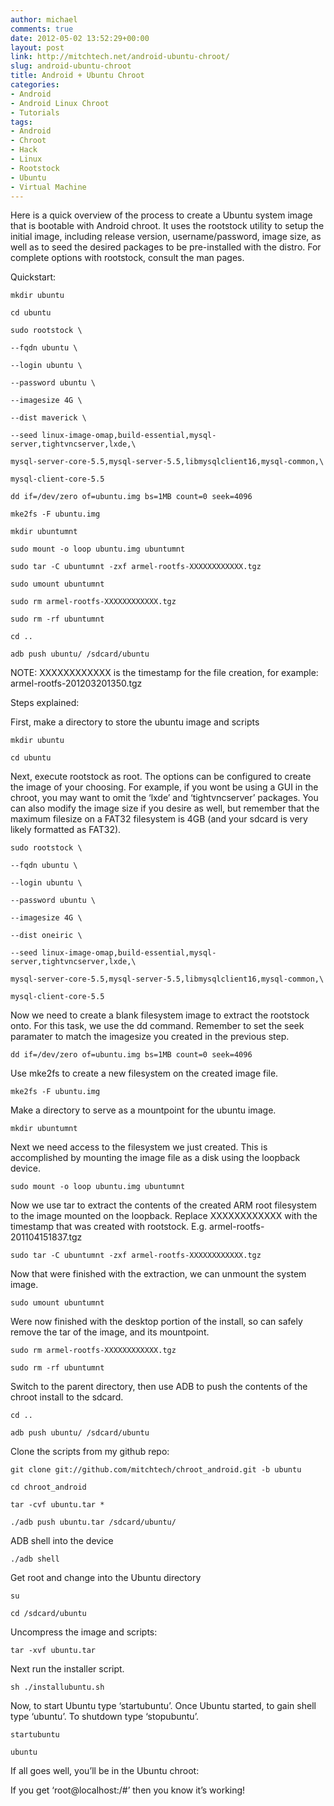 ```yaml
---
author: michael
comments: true
date: 2012-05-02 13:52:29+00:00
layout: post
link: http://mitchtech.net/android-ubuntu-chroot/
slug: android-ubuntu-chroot
title: Android + Ubuntu Chroot
categories:
- Android
- Android Linux Chroot
- Tutorials
tags:
- Android
- Chroot
- Hack
- Linux
- Rootstock
- Ubuntu
- Virtual Machine
---
```


Here is a quick overview of the process to create a Ubuntu system image that is bootable with Android chroot. It uses the rootstock utility to setup the initial image, including release version, username/password, image size, as well as to seed the desired packages to be pre-installed with the distro. For complete options with rootstock, consult the man pages.

Quickstart:

```
mkdir ubuntu

cd ubuntu

sudo rootstock \

--fqdn ubuntu \

--login ubuntu \

--password ubuntu \

--imagesize 4G \

--dist maverick \

--seed linux-image-omap,build-essential,mysql-server,tightvncserver,lxde,\

mysql-server-core-5.5,mysql-server-5.5,libmysqlclient16,mysql-common,\

mysql-client-core-5.5

dd if=/dev/zero of=ubuntu.img bs=1MB count=0 seek=4096

mke2fs -F ubuntu.img

mkdir ubuntumnt

sudo mount -o loop ubuntu.img ubuntumnt

sudo tar -C ubuntumnt -zxf armel-rootfs-XXXXXXXXXXXX.tgz

sudo umount ubuntumnt

sudo rm armel-rootfs-XXXXXXXXXXXX.tgz

sudo rm -rf ubuntumnt

cd ..

adb push ubuntu/ /sdcard/ubuntu
```

NOTE: XXXXXXXXXXXX is the timestamp for the file creation, for example: armel-rootfs-201203201350.tgz

Steps explained:

First, make a directory to store the ubuntu image and scripts

```
mkdir ubuntu

cd ubuntu
```

Next, execute rootstock as root. The options can be configured to create the image of your choosing. For example, if you wont be using a GUI in the chroot, you may want to omit the ‘lxde’ and ‘tightvncserver’ packages. You can also modify the image size if you desire as well, but remember that the maximum filesize on a FAT32 filesystem is 4GB (and your sdcard is very likely formatted as FAT32).

```
sudo rootstock \

--fqdn ubuntu \

--login ubuntu \

--password ubuntu \

--imagesize 4G \

--dist oneiric \

--seed linux-image-omap,build-essential,mysql-server,tightvncserver,lxde,\

mysql-server-core-5.5,mysql-server-5.5,libmysqlclient16,mysql-common,\

mysql-client-core-5.5
```

Now we need to create a blank filesystem image to extract the rootstock onto. For this task, we use the dd command. Remember to set the seek paramater to match the imagesize you created in the previous step.

```
dd if=/dev/zero of=ubuntu.img bs=1MB count=0 seek=4096
```

Use mke2fs to create a new filesystem on the created image file.

```
mke2fs -F ubuntu.img
```

Make a directory to serve as a mountpoint for the ubuntu image.

```
mkdir ubuntumnt
```

Next we need access to the filesystem we just created. This is accomplished by mounting the image file as a disk using the loopback device.

```
sudo mount -o loop ubuntu.img ubuntumnt
```

Now we use tar to extract the contents of the created ARM root filesystem to the image mounted on the loopback. Replace XXXXXXXXXXXX with the timestamp that was created with rootstock. E.g. armel-rootfs-201104151837.tgz

```
sudo tar -C ubuntumnt -zxf armel-rootfs-XXXXXXXXXXXX.tgz
```

Now that were finished with the extraction, we can unmount the system image.

```
sudo umount ubuntumnt
```

Were now finished with the desktop portion of the install, so can safely remove the tar of the image, and its mountpoint.

```
sudo rm armel-rootfs-XXXXXXXXXXXX.tgz

sudo rm -rf ubuntumnt
```

Switch to the parent directory, then use ADB to push the contents of the chroot install to the sdcard.

```
cd ..

adb push ubuntu/ /sdcard/ubuntu
```

Clone the scripts from my github repo:

```
git clone git://github.com/mitchtech/chroot_android.git -b ubuntu

cd chroot_android

tar -cvf ubuntu.tar *

./adb push ubuntu.tar /sdcard/ubuntu/
```

ADB shell into the device

```
./adb shell
```

Get root and change into the Ubuntu directory

```
su

cd /sdcard/ubuntu
```

Uncompress the image and scripts:

```
tar -xvf ubuntu.tar
```

Next run the installer script.

```
sh ./installubuntu.sh
```

Now, to start Ubuntu type ‘startubuntu’. Once Ubuntu started, to gain shell type ‘ubuntu’. To shutdown type ‘stopubuntu’.

```
startubuntu

ubuntu
```

If all goes well, you’ll be in the Ubuntu chroot:

If you get ‘root@localhost:/#’ then you know it’s working!
